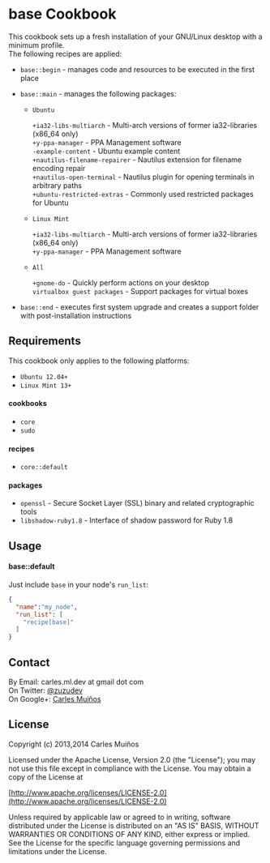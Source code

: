 # base Cookbook

This cookbook sets up a fresh installation of your GNU/Linux desktop with a minimum profile.  
The following recipes are applied:

- `base::begin` - manages code and resources to be executed in the first place

- `base::main` - manages the following packages:
  
  * `Ubuntu`

      `+ia32-libs-multiarch`        - Multi-arch versions of former ia32-libraries (x86_64 only)  
      `+y-ppa-manager`              - PPA Management software  
      `-example-content`            - Ubuntu example content  
      `+nautilus-filename-repairer` - Nautilus extension for filename encoding repair  
      `+nautilus-open-terminal`     - Nautilus plugin for opening terminals in arbitrary paths  
      `+ubuntu-restricted-extras`   - Commonly used restricted packages for Ubuntu  

  * `Linux Mint`

      `+ia32-libs-multiarch`        - Multi-arch versions of former ia32-libraries (x86_64 only)  
      `+y-ppa-manager`              - PPA Management software  

  * `All`

      `+gnome-do`                   - Quickly perform actions on your desktop  
      `virtualbox guest packages`   - Support packages for virtual boxes

- `base::end` - executes first system upgrade and creates a support folder with post-installation instructions


## Requirements

This cookbook only applies to the following platforms:  
- `Ubuntu 12.04+`
- `Linux Mint 13+`

#### cookbooks
- `core`
- `sudo`

#### recipes
- `core::default`

#### packages
- `openssl`           - Secure Socket Layer (SSL) binary and related cryptographic tools
- `libshadow-ruby1.8` - Interface of shadow password for Ruby 1.8


## Usage

#### base::default
Just include `base` in your node's `run_list`:

```json
{
  "name":"my_node",
  "run_list": [
    "recipe[base]"
  ]
}
```


## Contact

By Email:   carles.ml.dev at gmail dot com  
On Twitter: [@zuzudev](https://twitter.com/zuzudev)  
On Google+: [Carles Muiños](https://plus.google.com/109480759201585988691)


## License

Copyright (c) 2013,2014 Carles Muiños

Licensed under the Apache License, Version 2.0 (the "License");
you may not use this file except in compliance with the License.
You may obtain a copy of the License at

[http://www.apache.org/licenses/LICENSE-2.0](http://www.apache.org/licenses/LICENSE-2.0)

Unless required by applicable law or agreed to in writing, software
distributed under the License is distributed on an "AS IS" BASIS,
WITHOUT WARRANTIES OR CONDITIONS OF ANY KIND, either express or implied.
See the License for the specific language governing permissions and
limitations under the License.

